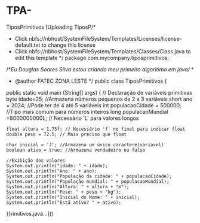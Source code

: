 # TPA-
TiposPrimitivos
[Uploading TiposP/*
 * Click nbfs://nbhost/SystemFileSystem/Templates/Licenses/license-default.txt to change this license
 * Click nbfs://nbhost/SystemFileSystem/Templates/Classes/Class.java to edit this template
 */
package com.mycompany.tiposprimitivos;

/**Eu Douglas Soares Silva estou criando meu primeiro algoritimo em java/*
 *
 * @author FATEC ZONA LESTE
 */
public class TiposPrimitivos {

public static void main (String[] args) {
    // Declaração de variáveis primitivas
    byte idade=25; //Armazena números pequenos de 2 a 3 variáveis
    short ano = 2024; //Pode ter de 4 até 5 variáveis
    int populacaoCidade = 500000; //Tipo mais comum para números inteiros
    long populacaoMundial =8000000000L; // Necessário 'L' para valores longos
    
    float altura = 1.75f; // Necessário 'f' no final para indicar float
    double peso = 72.5; // Mais preciso que float
    
    char inicial = 'J'; //Armazena um único caractere(variavel)
    boolean ativo = true; //Armazena verdadeiro ou falso
    
    //Exibição dos valores
    System.out.println("idade: " + idade);
    System.out.println("Ano: " + ano);
    System.out.println("População da cidade: " + populacaoCidade);
    System.out.println("População mundial: " + populacaoMundial);
    System.out.println("Altura: " + altura + "m");
    System.out.println("Peso: " + peso + "kg");
    System.out.println("Inicial do Nome: " + inicial);
    System.out.println("Está ativo? " + ativo);
}}rimitivos.java…]()
